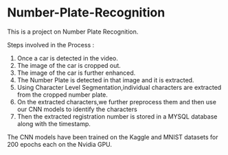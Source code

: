 # Number-Plate-Recognition

This is a project on Number Plate Recognition.

Steps involved in the Process :

1. Once a car is detected in the video.
2. The image of the car is cropped out.
3. The image of the car is further enhanced.
4. The Number Plate is detected in that image and it is extracted.
5. Using Character Level Segmentation,individual characters are extracted from the cropped number plate.
6. On the extracted characters,we further preprocess them and then use our CNN models to identify the characters
7. Then the extracted registration number is stored in a MYSQL database along with the timestamp.



The CNN models have been trained on the Kaggle and MNIST datasets for 200 epochs each on the Nvidia GPU.


